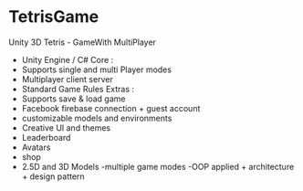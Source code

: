 # TetrisGame
Unity 3D Tetris - GameWith MultiPlayer
- Unity Engine / C#
Core :
- Supports single and multi Player modes
- Multiplayer client server
- Standard Game Rules
Extras :
- Supports save & load game
- Facebook firebase connection + guest account
- customizable models and environments
- Creative UI and themes
- Leaderboard
- Avatars
- shop
- 2.5D and 3D Models
-multiple game modes
-OOP applied + architecture + design pattern
